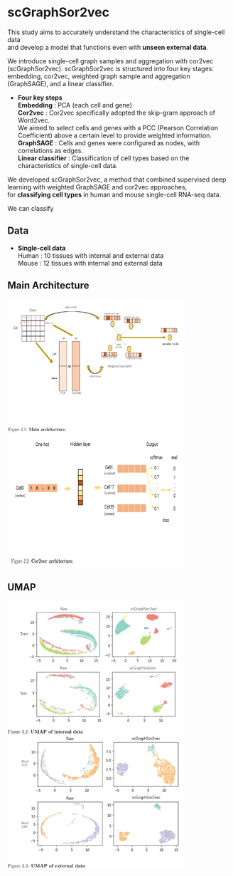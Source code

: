 # scGraphSor2vec

This study aims to accurately understand the characteristics of single-cell data <br/>
and develop a model that functions even with **unseen external data**. <br/>

We introduce single-cell graph samples and aggregation with cor2vec (scGraphSor2vec). scGraphSor2vec is structured into four key stages: <br/>
embedding, cor2vec, weighted graph sample and aggregation (GraphSAGE), and a linear classifier. <br/>

* **Four key steps** <br/>
  **Embedding** : PCA (each cell and gene) <br/>
  **Cor2vec** : Cor2vec specifically adopted the skip-gram approach of Word2vec.<br/>
  We aimed to select cells and genes with a PCC (Pearson Correlation Coefficient) above a certain level to provide weighted information.<br/>
  **GraphSAGE** : Cells and genes were configured as nodes, with correlations as edges.<br/>
  **Linear classifier** : Classification of cell types based on the characteristics of single-cell data.<br/>

We developed scGraphSor2vec, a method that combined supervised deep learning with weighted GraphSAGE and cor2vec approaches, <br/>
for **classifying cell types** in human and mouse single-cell RNA-seq data.<br/>

We can classify 

## Data
* **Single-cell data** <br/>
Human : 10 tissues with internal and external data <br/>
Mouse : 12 tissues with internal and external data <br/>

## Main Architecture
<img src='./images/main_architecture.png' width="400" height="300"/> <img src='./images/cor2vec.png' width="400" height="300"/>

## UMAP
<img src='./images/internal_umap.png' width="400" height="300"/> <img src='./images/external_umap.png' width="400" height="300"/>
